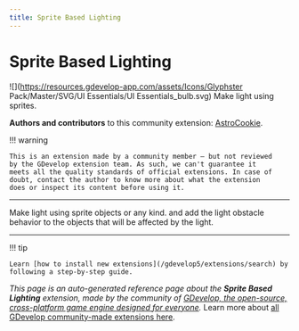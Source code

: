 ```yaml
---
title: Sprite Based Lighting
---
```

# Sprite Based Lighting

![](https://resources.gdevelop-app.com/assets/Icons/Glyphster Pack/Master/SVG/UI Essentials/UI Essentials_bulb.svg)
Make light using sprites.

**Authors and contributors** to this community extension: [AstroCookie](https://gd.games/AstroCookie).

!!! warning
    
        
    This is an extension made by a community member — but not reviewed
    by the GDevelop extension team. As such, we can't guarantee it
    meets all the quality standards of official extensions. In case of
    doubt, contact the author to know more about what the extension
    does or inspect its content before using it.
    

---

Make light using sprite objects or any kind. and add the light obstacle behavior to the objects that will be affected by the light.

---

!!! tip

    Learn [how to install new extensions](/gdevelop5/extensions/search) by following a step-by-step guide.

*This page is an auto-generated reference page about the **Sprite Based Lighting** extension, made by the community of [GDevelop, the open-source, cross-platform game engine designed for everyone](https://gdevelop.io/).* Learn more about [all GDevelop community-made extensions here](/gdevelop5/extensions).